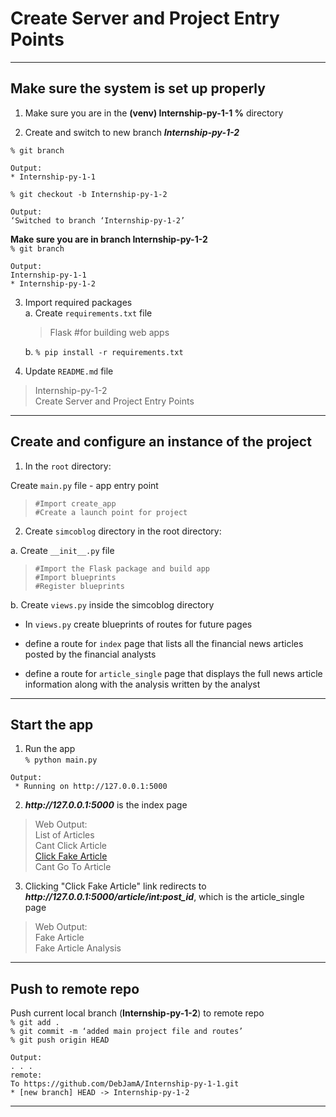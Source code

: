 # Create Server and Project Entry Points  
  
---  
  
## Make sure the system is set up properly  
  
1. Make sure you are in the **(venv) Internship-py-1-1 %** directory  
  
2. Create and switch to new branch ***Internship-py-1-2***  
  
`% git branch`  
```
Output:  
* Internship-py-1-1  
```  
  
`% git checkout -b Internship-py-1-2`  
```
Output:  
‘Switched to branch ‘Internship-py-1-2’  
```  
  
**Make sure you are in branch Internship-py-1-2**  
`% git branch`  
```
Output:  
Internship-py-1-1  
* Internship-py-1-2  
 ```  
  
3. Import required packages  
    a. Create `requirements.txt` file  
      > Flask #for building web apps  
  
    b. `% pip install -r requirements.txt`  
  
4. Update `README.md` file  
> Internship-py-1-2  
Create Server and Project Entry Points  
  
___  
  
## Create and configure an instance of the project  
  
1. In the `root` directory:  
  
Create `main.py` file - app entry point  
> `#Import create_app`  
> `#Create a launch point for project`  
  
2. Create `simcoblog` directory in the root directory:  
  
a. Create `__init__.py` file  
> `#Import the Flask package and build app`  
> `#Import blueprints`  
> `#Register blueprints`  
  
b. Create `views.py` inside the simcoblog directory  

- In `views.py` create blueprints of routes for future pages  
  
- define a route for `index` page that lists all the financial news articles posted by the financial analysts  
  
- define a route for `article_single` page that displays the full news article information along with the analysis written by the analyst  
  
___  
  

## Start the app  

1. Run the app  
`% python main.py`  
```
Output:  
 * Running on http://127.0.0.1:5000  
```  
  
2. ***http://<area>127.0.0.1:5000*** is the index page
> Web Output:  
> List of Articles  
> Cant Click Article  
[Click Fake Article](http://127.0.0.1:5000/article)  
Cant Go To Article  
  
3. Clicking "Click Fake Article" link redirects to ***http://<area>127.0.0.1:5000/article/int:post_id***, which is the article_single page
> Web Output:  
> Fake Article  
> Fake Article Analysis  
  
___  
  

## Push to remote repo  
  
Push current local branch (**Internship-py-1-2**) to remote repo  
`% git add .`  
`% git commit -m ‘added main project file and routes’`  
`% git push origin HEAD`  
```
Output:  
. . .  
remote:  
To https://github.com/DebJamA/Internship-py-1-1.git  
* [new branch] HEAD -> Internship-py-1-2    
```  
  
---  
  
